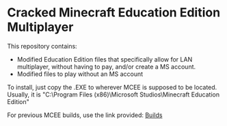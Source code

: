 # Cracked Minecraft Education Edition Multiplayer

This repository contains:
- Modified Education Edition files that specifically allow for LAN multiplayer, without having to pay, and/or create a MS account.
- Modified files to play without an MS account

To install, just copy the .EXE to wherever MCEE is supposed to be located. Usually, it is "C:\Program Files (x86)\Microsoft Studios\Minecraft Education Edition"

For previous MCEE builds, use the link provided: [Builds](https://archive.org/details/minecraft-education-edition-win32)
